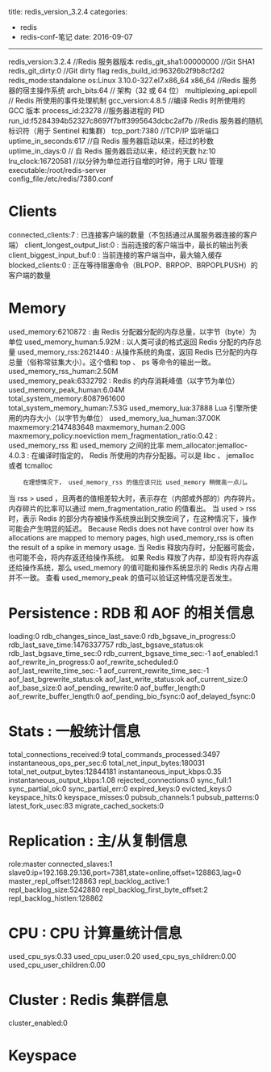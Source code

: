 title: redis_version_3.2.4
categories: 
- redis
- redis-conf-笔记
date: 2016-09-07
---
redis_version:3.2.4                                                                                     //Redis 服务器版本
redis_git_sha1:00000000                                                                                     //Git SHA1
redis_git_dirty:0                                                                                   //Git dirty flag
redis_build_id:96326b2f9b8cf2d2
redis_mode:standalone
os:Linux 3.10.0-327.el7.x86_64 x86_64                                                                                   //Redis 服务器的宿主操作系统
arch_bits:64                                                                                    // 架构（32 或 64 位）
multiplexing_api:epoll                                                                                      // Redis 所使用的事件处理机制
gcc_version:4.8.5                                                                                       //编译 Redis 时所使用的 GCC 版本
process_id:23278                                                                                    //服务器进程的 PID
run_id:f5284394b52327c8697f7bff3995643dcbc2af7b                                                                                     //Redis 服务器的随机标识符（用于 Sentinel 和集群）
tcp_port:7380                                                                                   //TCP/IP 监听端口
uptime_in_seconds:617                                                                                       //自 Redis 服务器启动以来，经过的秒数
uptime_in_days:0                                                                                        // 自 Redis 服务器启动以来，经过的天数
hz:10
lru_clock:16720581                                                                                      //以分钟为单位进行自增的时钟，用于 LRU 管理
executable:/root/redis-server  
config_file:/etc/redis/7380.conf

# Clients
connected_clients:7                                                  : 已连接客户端的数量（不包括通过从属服务器连接的客户端）
client_longest_output_list:0                                                 : 当前连接的客户端当中，最长的输出列表
client_biggest_input_buf:0                                                   : 当前连接的客户端当中，最大输入缓存
blocked_clients:0                                                : 正在等待阻塞命令（BLPOP、BRPOP、BRPOPLPUSH）的客户端的数量

# Memory
used_memory:6210872                                                  : 由 Redis 分配器分配的内存总量，以字节（byte）为单位
used_memory_human:5.92M                                                  : 以人类可读的格式返回 Redis 分配的内存总量
used_memory_rss:2621440                                                  : 从操作系统的角度，返回 Redis 已分配的内存总量（俗称常驻集大小）。这个值和 top 、 ps 等命令的输出一致。
used_memory_rss_human:2.50M  
used_memory_peak:6332792                                                 : Redis 的内存消耗峰值（以字节为单位）
used_memory_peak_human:6.04M                                                
total_system_memory:8087961600  
total_system_memory_human:7.53G
used_memory_lua:37888    Lua 引擎所使用的内存大小（以字节为单位）
used_memory_lua_human:37.00K
maxmemory:2147483648
maxmemory_human:2.00G
maxmemory_policy:noeviction
mem_fragmentation_ratio:0.42                                                 : used_memory_rss 和 used_memory 之间的比率
mem_allocator:jemalloc-4.0.3                                                 : 在编译时指定的， Redis 所使用的内存分配器。可以是 libc 、 jemalloc 或者 tcmalloc 

        在理想情况下， used_memory_rss 的值应该只比 used_memory 稍微高一点儿。
当 rss > used ，且两者的值相差较大时，表示存在（内部或外部的）内存碎片。
内存碎片的比率可以通过 mem_fragmentation_ratio 的值看出。
当 used > rss 时，表示 Redis 的部分内存被操作系统换出到交换空间了，在这种情况下，操作可能会产生明显的延迟。
        Because Redis does not have control over how its allocations are mapped to memory pages, high used_memory_rss is often the result of a spike in memory usage.
当 Redis 释放内存时，分配器可能会，也可能不会，将内存返还给操作系统。
如果 Redis 释放了内存，却没有将内存返还给操作系统，那么 used_memory 的值可能和操作系统显示的 Redis 内存占用并不一致。
查看 used_memory_peak 的值可以验证这种情况是否发生。

# Persistence                                                    : RDB 和 AOF 的相关信息
loading:0
rdb_changes_since_last_save:0
rdb_bgsave_in_progress:0
rdb_last_save_time:1476337757
rdb_last_bgsave_status:ok
rdb_last_bgsave_time_sec:0
rdb_current_bgsave_time_sec:-1
aof_enabled:1
aof_rewrite_in_progress:0
aof_rewrite_scheduled:0
aof_last_rewrite_time_sec:-1
aof_current_rewrite_time_sec:-1
aof_last_bgrewrite_status:ok
aof_last_write_status:ok
aof_current_size:0
aof_base_size:0
aof_pending_rewrite:0
aof_buffer_length:0
aof_rewrite_buffer_length:0
aof_pending_bio_fsync:0
aof_delayed_fsync:0

# Stats                                                  : 一般统计信息
total_connections_received:9
total_commands_processed:3497
instantaneous_ops_per_sec:6
total_net_input_bytes:180031
total_net_output_bytes:12844181
instantaneous_input_kbps:0.35
instantaneous_output_kbps:1.08
rejected_connections:0
sync_full:1
sync_partial_ok:0
sync_partial_err:0
expired_keys:0
evicted_keys:0
keyspace_hits:0
keyspace_misses:0
pubsub_channels:1
pubsub_patterns:0
latest_fork_usec:83
migrate_cached_sockets:0

# Replication                                                : 主/从复制信息
role:master
connected_slaves:1
slave0:ip=192.168.29.136,port=7381,state=online,offset=128863,lag=0
master_repl_offset:128863
repl_backlog_active:1
repl_backlog_size:5242880
repl_backlog_first_byte_offset:2
repl_backlog_histlen:128862

# CPU                                                : CPU 计算量统计信息
used_cpu_sys:0.33
used_cpu_user:0.20
used_cpu_sys_children:0.00
used_cpu_user_children:0.00

# Cluster                                                : Redis 集群信息
cluster_enabled:0

# Keyspace
